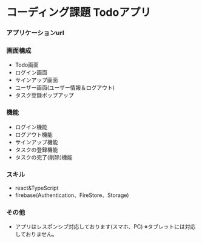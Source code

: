 # コーディング課題 Todoアプリ

### アプリケーションurl

### 画面構成
- Todo画面
- ログイン画面
- サインアップ画面
- ユーザー画面(ユーザー情報＆ログアウト)
- タスク登録ポップアップ

### 機能
- ログイン機能
- ログアウト機能
- サインアップ機能
- タスクの登録機能
- タスクの完了(削除)機能

### スキル
- react&TypeScript
- firebase(Authentication、FireStore、Storage)

### その他
- アプリはレスポンシブ対応しております(スマホ、PC) ※タブレットには対応しておりません。
